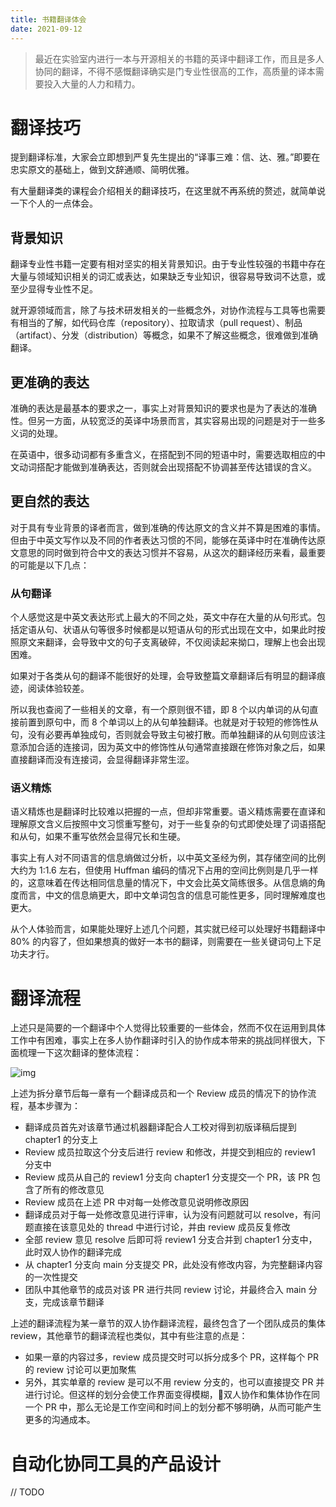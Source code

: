 ```yaml
---
title: 书籍翻译体会
date: 2021-09-12
---
```


> 最近在实验室内进行一本与开源相关的书籍的英译中翻译工作，而且是多人协同的翻译，不得不感慨翻译确实是门专业性很高的工作，高质量的译本需要投入大量的人力和精力。

# 翻译技巧

提到翻译标准，大家会立即想到严复先生提出的“译事三难：信、达、雅。”即要在忠实原文的基础上，做到文辞通顺、简明优雅。

有大量翻译类的课程会介绍相关的翻译技巧，在这里就不再系统的赘述，就简单说一下个人的一点体会。

## 背景知识

翻译专业性书籍一定要有相对坚实的相关背景知识。由于专业性较强的书籍中存在大量与领域知识相关的词汇或表达，如果缺乏专业知识，很容易导致词不达意，或至少显得专业性不足。

就开源领域而言，除了与技术研发相关的一些概念外，对协作流程与工具等也需要有相当的了解，如代码仓库（repository）、拉取请求（pull request）、制品（artifact）、分发（distribution）等概念，如果不了解这些概念，很难做到准确翻译。

## 更准确的表达

准确的表达是最基本的要求之一，事实上对背景知识的要求也是为了表达的准确性。但另一方面，从较宽泛的英译中场景而言，其实容易出现的问题是对于一些多义词的处理。

在英语中，很多动词都有多重含义，在搭配到不同的短语中时，需要选取相应的中文动词搭配才能做到准确表达，否则就会出现搭配不协调甚至传达错误的含义。

## 更自然的表达

对于具有专业背景的译者而言，做到准确的传达原文的含义并不算是困难的事情。但由于中英文写作以及不同的作者表达习惯的不同，能够在英译中时在准确传达原文意思的同时做到符合中文的表达习惯并不容易，从这次的翻译经历来看，最重要的可能是以下几点：

### 从句翻译

个人感觉这是中英文表达形式上最大的不同之处，英文中存在大量的从句形式。包括定语从句、状语从句等很多时候都是以短语从句的形式出现在文中，如果此时按照原文来翻译，会导致中文的句子支离破碎，不仅阅读起来拗口，理解上也会出现困难。

如果对于各类从句的翻译不能很好的处理，会导致整篇文章翻译后有明显的翻译痕迹，阅读体验较差。

所以我也查阅了一些相关的文章，有一个原则很不错，即 8 个以内单词的从句直接前置到原句中，而 8 个单词以上的从句单独翻译。也就是对于较短的修饰性从句，没有必要再单独成句，否则就会导致主句被打散。而单独翻译的从句则应该注意添加合适的连接词，因为英文中的修饰性从句通常直接跟在修饰对象之后，如果直接翻译而没有连接词，会显得翻译非常生涩。

### 语义精炼

语义精炼也是翻译时比较难以把握的一点，但却非常重要。语义精炼需要在直译和理解原文含义后按照中文习惯重写整句，对于一些复杂的句式即使处理了词语搭配和从句，如果不重写依然会显得冗长和生硬。

事实上有人对不同语言的信息熵做过分析，以中英文圣经为例，其存储空间的比例大约为 1:1.6 左右，但使用 Huffman 编码的情况下占用的空间比例则是几乎一样的，这意味着在传达相同信息量的情况下，中文会比英文简练很多。从信息熵的角度而言，中文的信息熵更大，即中文单词包含的信息可能性更多，同时理解难度也更大。

从个人体验而言，如果能处理好上述几个问题，其实就已经可以处理好书籍翻译中 80% 的内容了，但如果想真的做好一本书的翻译，则需要在一些关键词句上下足功夫才行。

# 翻译流程

上述只是简要的一个翻译中个人觉得比较重要的一些体会，然而不仅在运用到具体工作中有困难，事实上在多人协作翻译时引入的协作成本带来的挑战同样很大，下面梳理一下这次翻译的整体流程：

![img](https://www.plantuml.com/plantuml/png/NP71Qjj048RlynH3xZtecaD92FJIDWH37s0TRs9HIJRhTNjDe38AJf12GsYBMnA8gMc3JGzDOvdYbzbPAM_HNTPsBLyMPkQVxvzVskb89cGt300wR_sepGGBiS6FM3UGBrgHt6SXnzqQ7hp2Do-PZtlx0DAN0KUwIDNVGJ6VbPDB_Vkq6FK16aooEkjmt7hD_0WfwUchoHQo3eQcNf_lDLbRSk6jQmwRtfgYnj_v_Fs6HDGz07OeMm9txUlP9lCMhVyhLcgKnwBLRMDnVwyUJugVD-vO0ERXi-VMRXjrcgdypdIBqPoIhyLP0b5BSXJ-SLEQyI2dpoEtznHVK9QeFAS_GtrpIvCf68Gb2GDoomwa-sUKNeDmm_hAPd4WwWzf-VsqOaJfHCs6kj-pOPECxhwennykE8ZwvhrL41xK72lWHtBRLFXqafMtv-LuL8vpDH_hgsa5ijWkPX_rju79HDE7PHJxdvOkg--sOK3nWvfTsoilFr7yYxBp9T4vLbah2lLY6a-jNJm4u543OCUytJ3u1m00)

上述为拆分章节后每一章有一个翻译成员和一个 Review 成员的情况下的协作流程，基本步骤为：

- 翻译成员首先对该章节通过机器翻译配合人工校对得到初版译稿后提到 chapter1 的分支上
- Review 成员拉取这个分支后进行 review 和修改，并提交到相应的 review1 分支中
- Review 成员从自己的 review1 分支向 chapter1 分支提交一个 PR，该 PR 包含了所有的修改意见
- Review 成员在上述 PR 中对每一处修改意见说明修改原因
- 翻译成员对于每一处修改意见进行评审，认为没有问题就可以 resolve，有问题直接在该意见处的 thread 中进行讨论，并由 review 成员反复修改
- 全部 review 意见 resolve 后即可将 review1 分支合并到 chapter1 分支中，此时双人协作的翻译完成
- 从 chapter1 分支向 main 分支提交 PR，此处没有修改内容，为完整翻译内容的一次性提交
- 团队中其他章节的成员对该 PR 进行共同 review 讨论，并最终合入 main 分支，完成该章节翻译

上述的翻译流程为某一章节的双人协作翻译流程，最终包含了一个团队成员的集体 review，其他章节的翻译流程也类似，其中有些注意的点是：

- 如果一章的内容过多，review 成员提交时可以拆分成多个 PR，这样每个 PR 的 review 讨论可以更加聚焦
- 另外，其实单章的 review 是可以不用 review 分支的，也可以直接提交 PR 并进行讨论。但这样的划分会使工作界面变得模糊，双人协作和集体协作在同一个 PR 中，那么无论是工作空间和时间上的划分都不够明确，从而可能产生更多的沟通成本。

# 自动化协同工具的产品设计

// TODO
